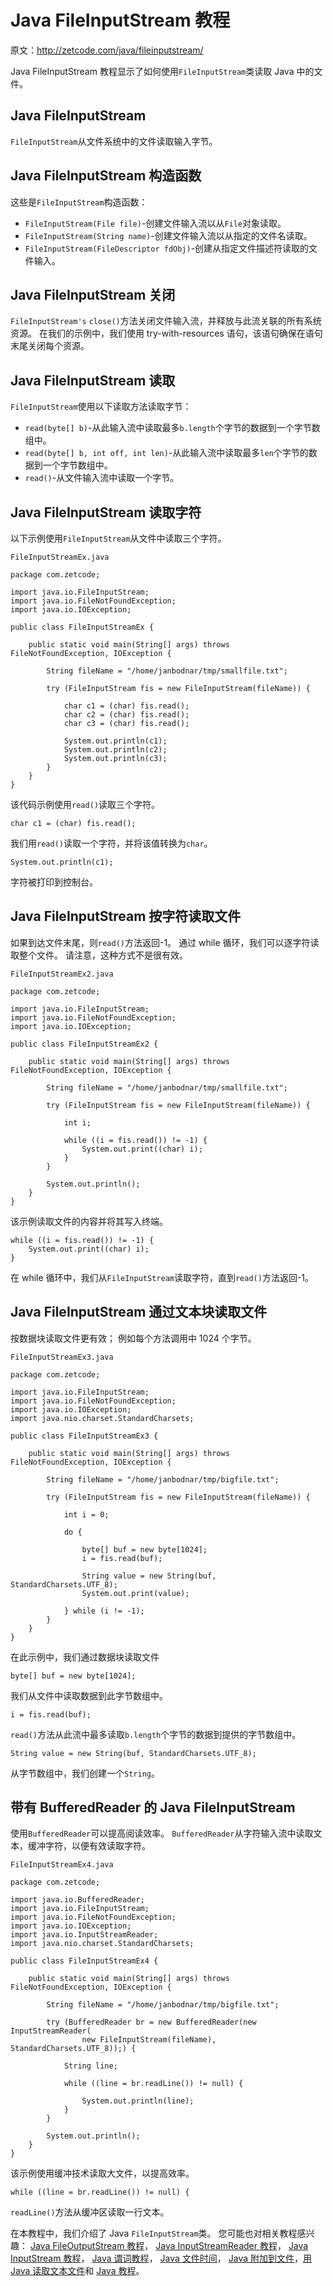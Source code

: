 # Java FileInputStream 教程

原文：http://zetcode.com/java/fileinputstream/

Java FileInputStream 教程显示了如何使用`FileInputStream`类读取 Java 中的文件。

## Java FileInputStream

`FileInputStream`从文件系统中的文件读取输入字节。

## Java FileInputStream 构造函数

这些是`FileInputStream`构造函数：

*   `FileInputStream(File file)`-创建文件输入流以从`File`对象读取。
*   `FileInputStream(String name)`-创建文件输入流以从指定的文件名读取。
*   `FileInputStream(FileDescriptor fdObj)`-创建从指定文件描述符读取的文件输入。

## Java FileInputStream 关闭

`FileInputStream's` `close()`方法关闭文件输入流，并释放与此流关联的所有系统资源。 在我们的示例中，我们使用 try-with-resources 语句，该语句确保在语句末尾关闭每个资源。

## Java FileInputStream 读取

`FileInputStream`使用以下读取方法读取字节：

*   `read(byte[] b)`-从此输入流中读取最多`b.length`个字节的数据到一个字节数组中。
*   `read(byte[] b, int off, int len)`-从此输入流中读取最多`len`个字节的数据到一个字节数组中。
*   `read()`-从文件输入流中读取一个字节。

## Java FileInputStream 读取字符

以下示例使用`FileInputStream`从文件中读取三个字符。

`FileInputStreamEx.java`

```
package com.zetcode;

import java.io.FileInputStream;
import java.io.FileNotFoundException;
import java.io.IOException;

public class FileInputStreamEx {

    public static void main(String[] args) throws FileNotFoundException, IOException {

        String fileName = "/home/janbodnar/tmp/smallfile.txt";

        try (FileInputStream fis = new FileInputStream(fileName)) {

            char c1 = (char) fis.read();
            char c2 = (char) fis.read();
            char c3 = (char) fis.read();

            System.out.println(c1);
            System.out.println(c2);
            System.out.println(c3);
        }
    }
}

```

该代码示例使用`read()`读取三个字符。

```
char c1 = (char) fis.read();

```

我们用`read()`读取一个字符，并将该值转换为`char`。

```
System.out.println(c1);

```

字符被打印到控制台。

## Java FileInputStream 按字符读取文件

如果到达文件末尾，则`read()`方法返回-1。 通过 while 循环，我们可以逐字符读取整个文件。 请注意，这种方式不是很有效。

`FileInputStreamEx2.java`

```
package com.zetcode;

import java.io.FileInputStream;
import java.io.FileNotFoundException;
import java.io.IOException;

public class FileInputStreamEx2 {

    public static void main(String[] args) throws FileNotFoundException, IOException {

        String fileName = "/home/janbodnar/tmp/smallfile.txt";

        try (FileInputStream fis = new FileInputStream(fileName)) {

            int i; 

            while ((i = fis.read()) != -1) {
                System.out.print((char) i);
            }
        }        

        System.out.println();
    }
}

```

该示例读取文件的内容并将其写入终端。

```
while ((i = fis.read()) != -1) {
    System.out.print((char) i);
}

```

在 while 循环中，我们从`FileInputStream`读取字符，直到`read()`方法返回-1。

## Java FileInputStream 通过文本块读取文件

按数据块读取文件更有效； 例如每个方法调用中 1024 个字节。

`FileInputStreamEx3.java`

```
package com.zetcode;

import java.io.FileInputStream;
import java.io.FileNotFoundException;
import java.io.IOException;
import java.nio.charset.StandardCharsets;

public class FileInputStreamEx3 {

    public static void main(String[] args) throws FileNotFoundException, IOException {

        String fileName = "/home/janbodnar/tmp/bigfile.txt";

        try (FileInputStream fis = new FileInputStream(fileName)) {

            int i = 0;

            do {

                byte[] buf = new byte[1024];
                i = fis.read(buf);

                String value = new String(buf, StandardCharsets.UTF_8);
                System.out.print(value);

            } while (i != -1);
        }
    }
}

```

在此示例中，我们通过数据块读取文件

```
byte[] buf = new byte[1024];

```

我们从文件中读取数据到此字节数组中。

```
i = fis.read(buf);

```

`read()`方法从此流中最多读取`b.length`个字节的数据到提供的字节数组中。

```
String value = new String(buf, StandardCharsets.UTF_8);

```

从字节数组中，我们创建一个`String`。

## 带有 BufferedReader 的 Java FileInputStream

使用`BufferedReader`可以提高阅读效率。 `BufferedReader`从字符输入流中读取文本，缓冲字符，以便有效读取字符。

`FileInputStreamEx4.java`

```
package com.zetcode;

import java.io.BufferedReader;
import java.io.FileInputStream;
import java.io.FileNotFoundException;
import java.io.IOException;
import java.io.InputStreamReader;
import java.nio.charset.StandardCharsets;

public class FileInputStreamEx4 {

    public static void main(String[] args) throws FileNotFoundException, IOException {

        String fileName = "/home/janbodnar/tmp/bigfile.txt";

        try (BufferedReader br = new BufferedReader(new InputStreamReader(
                new FileInputStream(fileName), StandardCharsets.UTF_8));) {

            String line;

            while ((line = br.readLine()) != null) {

                System.out.println(line);
            }
        }

        System.out.println();
    }
}

```

该示例使用缓冲技术读取大文件，以提高效率。

```
while ((line = br.readLine()) != null) {

```

`readLine()`方法从缓冲区读取一行文本。

在本教程中，我们介绍了 Java `FileInputStream`类。 您可能也对相关教程感兴趣： [Java FileOutputStream 教程](/java/fileoutputstream/)， [Java InputStreamReader 教程](/java/inputstreamreader/)， [Java InputStream 教程](/java/inputstream/)， [Java 谓词教程](/java/predicate/)， [Java 文件时间](/articles/javafiletime/)， [Java 附加到文件](/articles/javaappendtofile/)，[用 Java 读取文本文件](/articles/javareadtext/)和 [Java 教程](/lang/java/)。